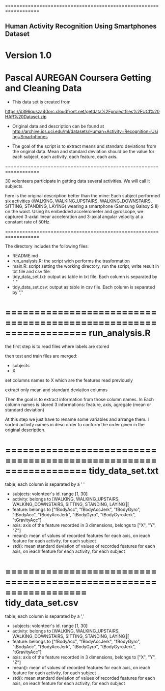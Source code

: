 ==================================================================
## Human Activity Recognition Using Smartphones Dataset
Version 1.0
==================================================================
Pascal AUREGAN
Coursera
Getting and Cleaning Data
==================================================================
* This data set is created from

https://d396qusza40orc.cloudfront.net/getdata%2Fprojectfiles%2FUCI%20HAR%20Dataset.zip 

* Original data and description can be found at
http://archive.ics.uci.edu/ml/datasets/Human+Activity+Recognition+Using+Smartphones 

* The goal of the script is to extract means and standard deviations from the original data. Mean and standard deviation should be the value for each subject, each activity, each feature, each axis.

==================================================================

30 volonteers participate in getting data several activities. We will call it subjects.

here is the original description better than the mine: 
Each subject performed six activities (WALKING, WALKING_UPSTAIRS, WALKING_DOWNSTAIRS, SITTING, STANDING, LAYING) wearing a smartphone (Samsung Galaxy S II) on the waist. Using its embedded accelerometer and gyroscope, we captured 3-axial linear acceleration and 3-axial angular velocity at a constant rate of 50Hz.

==================================================================

The directory includes the following files:
- README.md
- run_analysis.R: the script wich performs the trasformation
- main.R: script setting the working directory, run the script, write result in txt file and csv file
- tidy_data_set.txt: output as table in txt file. Each column is separated by " "
- tidy_data_set.csv: output as table in csv file. Each column is separated by ","

==================================================================
run_analysis.R
==================================================================


the first step is to read files where labels are stored

then test and train files are merged:
- subjects
- X

set columns names to X which are the features read previously

extract only mean and standard deviation columns

Then the goal is to extract information from those column names. In Each column names is stored 3 informations: feature, axis, agregate (mean or standard deviation)

At this step we just have to rename some variables and arrange them. I sorted activity names in desc order to conform the order given in the original description.

==================================================================
tidy_data_set.txt
==================================================================
table, each column is separated by a ' '

- subjects: volonteer's id. range [1, 30]
- activity: belongs to [WALKING, WALKING_UPSTAIRS, WALKING_DOWNSTAIRS, SITTING, STANDING, LAYING]
- feature: belongs to ["fBodyAcc", "fBodyAccJerk", "fBodyGyro", "tBodyAcc", "tBodyAccJerk", "tBodyGyro", "tBodyGyroJerk", "tGravityAcc"]
- axis: axis of the feature recorded in 3 dimensions, belongs to ["X", "Y", "Z"]
- mean(): mean of values of recorded features for each axis, on ieach feature for each activity, for each subject
- std(): mean standard deviation of values of recorded features for each axis, on ieach feature for each activity, for each subject

==================================================================
tidy_data_set.csv
==================================================================
table, each column is separated by a ','

- subjects: volonteer's id. range [1, 30]
- activity: belongs to [WALKING, WALKING_UPSTAIRS, WALKING_DOWNSTAIRS, SITTING, STANDING, LAYING]
- feature: belongs to ["fBodyAcc", "fBodyAccJerk", "fBodyGyro", "tBodyAcc", "tBodyAccJerk", "tBodyGyro", "tBodyGyroJerk", "tGravityAcc"]
- axis: axis of the feature recorded in 3 dimensions, belongs to ["X", "Y", "Z"]
- mean(): mean of values of recorded features for each axis, on ieach feature for each activity, for each subject
- std(): mean standard deviation of values of recorded features for each axis, on ieach feature for each activity, for each subject

